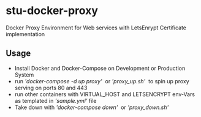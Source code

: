 # stu-docker-proxy
Docker Proxy Environment for Web services with LetsEnrypt Certificate implementation

## Usage
- Install Docker and Docker-Compose on Development or Production System
- run *'docker-compose -d up proxy'*&nbsp; or *'proxy_up.sh'*&nbsp; to spin up proxy serving on ports 80 and 443
- run other containers with VIRTUAL_HOST and LETSENCRYPT env-Vars as templated in *'sample.yml'* file
- Take down with *'docker-compose down'*&nbsp; or *'proxy_down.sh'*&nbsp;